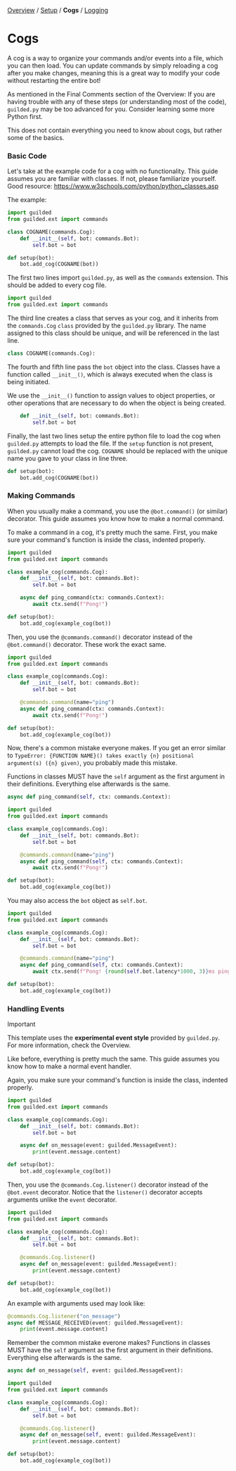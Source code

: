 [Overview](https://github.com/YumYummity/Guilded-Bot-Template/blob/main/README.md) / [Setup](https://github.com/YumYummity/Guilded-Bot-Template/blob/main/SETUP.md) / **Cogs** / [Logging](https://github.com/YumYummity/Guilded-Bot-Template/blob/main/logs/LOGGING.md)

# Cogs
A cog is a way to organize your commands and/or events into a file, which you can then load. You can update commands by simply reloading a cog after you make changes, meaning this is a great way to modify your code without restarting the entire bot!

As mentioned in the Final Comments section of the Overview: If you are having trouble with any of these steps (or understanding most of the code), `guilded.py` may be too advanced for you. Consider learning some more Python first.

This does not contain everything you need to know about cogs, but rather some of the basics.

### Basic Code
Let's take at the example code for a cog with no functionality. This guide assumes you are familiar with classes. If not, please familiarize yourself. Good resource: https://www.w3schools.com/python/python_classes.asp

The example:
```python
import guilded
from guilded.ext import commands

class COGNAME(commands.Cog):
    def __init__(self, bot: commands.Bot):
        self.bot = bot

def setup(bot):
	bot.add_cog(COGNAME(bot))
```

The first two lines import `guilded.py`, as well as the `commands` extension. This should be added to every cog file.
```python
import guilded
from guilded.ext import commands
```

The third line creates a class that serves as your cog, and it inherits from the `commands.Cog` `class` provided by the `guilded.py` library. The name assigned to this class should be unique, and will be referenced in the last line.
```python
class COGNAME(commands.Cog):
```

The fourth and fifth line pass the `bot` object into the class. Classes have a function called `__init__()`, which is always executed when the class is being initiated.

We use the `__init__()` function to assign values to object properties, or other operations that are necessary to do when the object is being created.
```python
    def __init__(self, bot: commands.Bot):
        self.bot = bot
```

Finally, the last two lines setup the entire python file to load the cog when `guilded.py` attempts to load the file. If the `setup` function is not present, `guilded.py` cannot load the cog. `COGNAME` should be replaced with the unique name you gave to your class in line three.
```python
def setup(bot):
    bot.add_cog(COGNAME(bot))
```

### Making Commands
When you usually make a command, you use the `@bot.command()` (or similar) decorator. This guide assumes you know how to make a normal command.

To make a command in a cog, it's pretty much the same. First, you make sure your command's function is inside the class, indented properly.
```python
import guilded
from guilded.ext import commands

class example_cog(commands.Cog):
    def __init__(self, bot: commands.Bot):
        self.bot = bot

    async def ping_command(ctx: commands.Context):
        await ctx.send(f"Pong!")

def setup(bot):
	bot.add_cog(example_cog(bot))
```

Then, you use the `@commands.command()` decorator instead of the `@bot.command()` decorator. These work the exact same.
```python
import guilded
from guilded.ext import commands

class example_cog(commands.Cog):
    def __init__(self, bot: commands.Bot):
        self.bot = bot

    @commands.command(name="ping")
    async def ping_command(ctx: commands.Context):
        await ctx.send(f"Pong!")

def setup(bot):
	bot.add_cog(example_cog(bot))
```

Now, there's a common mistake everyone makes. If you get an error similar to `TypeError: {FUNCTION NAME}() takes exactly {n} positional argument(s) ({n} given)`, you probably made this mistake.

Functions in classes MUST have the `self` argument as the first argument in their definitions. Everything else afterwards is the same.
```python
async def ping_command(self, ctx: commands.Context):
```
```python
import guilded
from guilded.ext import commands

class example_cog(commands.Cog):
    def __init__(self, bot: commands.Bot):
        self.bot = bot

    @commands.command(name="ping")
    async def ping_command(self, ctx: commands.Context):
        await ctx.send(f"Pong!")

def setup(bot):
	bot.add_cog(example_cog(bot))
```

You may also access the `bot` object as `self.bot`.
```python
import guilded
from guilded.ext import commands

class example_cog(commands.Cog):
    def __init__(self, bot: commands.Bot):
        self.bot = bot

    @commands.command(name="ping")
    async def ping_command(self, ctx: commands.Context):
        await ctx.send(f"Pong! {round(self.bot.latency*1000, 3)}ms ping.")

def setup(bot):
	bot.add_cog(example_cog(bot))
```

### Handling Events
> [!IMPORTANT]  
> This template uses the **experimental event style** provided by `guilded.py`. For more information, check the Overview.

Like before, everything is pretty much the same. This guide assumes you know how to make a normal event handler.

Again, you make sure your command's function is inside the class, indented properly.
```python
import guilded
from guilded.ext import commands

class example_cog(commands.Cog):
    def __init__(self, bot: commands.Bot):
        self.bot = bot

    async def on_message(event: guilded.MessageEvent):
        print(event.message.content)

def setup(bot):
	bot.add_cog(example_cog(bot))
```

Then, you use the `@commands.Cog.listener()` decorator instead of the `@bot.event` decorator. Notice that the `listener()` decorator accepts arguments unlike the `event` decorator.
```python
import guilded
from guilded.ext import commands

class example_cog(commands.Cog):
    def __init__(self, bot: commands.Bot):
        self.bot = bot

    @commands.Cog.listener()
    async def on_message(event: guilded.MessageEvent):
        print(event.message.content)

def setup(bot):
	bot.add_cog(example_cog(bot))
```
An example with arguments used may look like:
```python
@commands.Cog.listener("on_message")
async def MESSAGE_RECEIVED(event: guilded.MessageEvent):
    print(event.message.content)
```

Remember the common mistake everone makes? Functions in classes MUST have the `self` argument as the first argument in their definitions. Everything else afterwards is the same.
```python
async def on_message(self, event: guilded.MessageEvent):
```
```python
import guilded
from guilded.ext import commands

class example_cog(commands.Cog):
    def __init__(self, bot: commands.Bot):
        self.bot = bot

    @commands.Cog.listener()
    async def on_message(self, event: guilded.MessageEvent):
        print(event.message.content)

def setup(bot):
	bot.add_cog(example_cog(bot))
```
